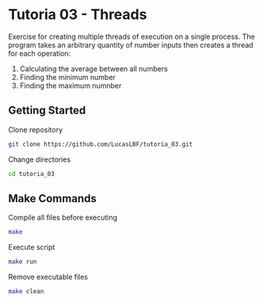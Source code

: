 # Tutoria 03 - Threads
Exercise for creating multiple threads of execution on a single process. The program takes an arbitrary quantity of number inputs then creates a thread for each operation:
1. Calculating the average between all numbers
2. Finding the minimum number
3. Finding the maximum numnber


## Getting Started

Clone repository
```sh
git clone https://github.com/LucasLBF/tutoria_03.git
```

Change directories
```sh
cd tutoria_03
```
## Make Commands

Compile all files before executing
```sh
make
```

Execute script
```sh
make run
```

Remove executable files
```sh
make clean
```
